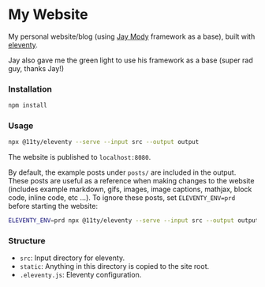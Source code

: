 # My Website
My personal website/blog (using [Jay Mody](https://github.com/jaymody/website) framework as a base), built with [eleventy](https://www.11ty.dev).

Jay also gave me the green light to use his framework as a base (super rad guy, thanks Jay!)

### Installation
```bash
npm install
```

### Usage
```bash
npx @11ty/eleventy --serve --input src --output output
```
The website is published to `localhost:8080`.

By default, the example posts under `posts/` are included in the output. These posts are useful as a reference when making changes to the website (includes example markdown, gifs, images, image captions, mathjax, block code, inline code, etc ...). To ignore these posts, set `ELEVENTY_ENV=prd` before starting the website:
```bash
ELEVENTY_ENV=prd npx @11ty/eleventy --serve --input src --output output
```

### Structure
- `src`: Input directory for eleventy.
- `static`: Anything in this directory is copied to the site root.
- `.eleventy.js`: Eleventy configuration.
